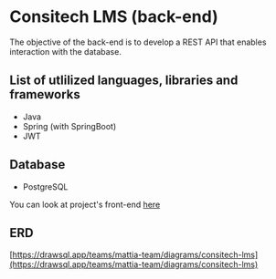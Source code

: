 # Consitech LMS (back-end)

The objective of the back-end is to develop a REST API that enables interaction with the database.

## List of utlilized languages, libraries and frameworks
- Java
- Spring (with SpringBoot)
- JWT

## Database
- PostgreSQL

You can look at project's front-end [here](https://github.com/mattia-consiglio/consitech-lms-front-end)

## ERD
[https://drawsql.app/teams/mattia-team/diagrams/consitech-lms](https://drawsql.app/teams/mattia-team/diagrams/consitech-lms)
